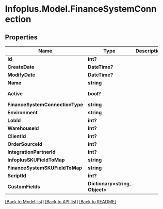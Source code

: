 # Infoplus.Model.FinanceSystemConnection
## Properties

Name | Type | Description | Notes
------------ | ------------- | ------------- | -------------
**Id** | **int?** |  | [optional] 
**CreateDate** | **DateTime?** |  | [optional] 
**ModifyDate** | **DateTime?** |  | [optional] 
**Name** | **string** |  | 
**Active** | **bool?** |  | [default to false]
**FinanceSystemConnectionType** | **string** |  | 
**Environment** | **string** |  | 
**LobId** | **int?** |  | 
**WarehouseId** | **int?** |  | 
**ClientId** | **int?** |  | [optional] 
**OrderSourceId** | **int?** |  | 
**IntegrationPartnerId** | **int?** |  | 
**InfoplusSKUFieldToMap** | **string** |  | 
**FinanceSystemSKUFieldToMap** | **string** |  | 
**ScriptId** | **int?** |  | [optional] 
**CustomFields** | **Dictionary&lt;string, Object&gt;** |  | [optional] 

[[Back to Model list]](../README.md#documentation-for-models) [[Back to API list]](../README.md#documentation-for-api-endpoints) [[Back to README]](../README.md)

